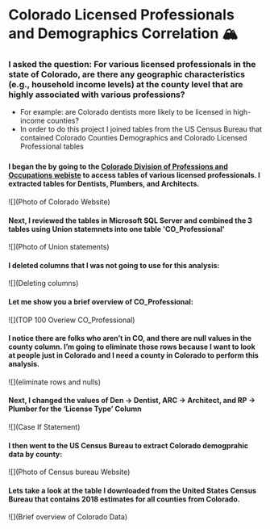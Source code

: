 # Colorado Licensed Professionals and Demographics Correlation :mountain_snow:
### I asked the question: For various licensed professionals in the state of Colorado, are there any geographic characteristics (e.g., household income levels) at the county level that are highly associated with various professions?
 - For example: are Colorado dentists more likely to be licensed in high-income counties?
 - In order to do this project I joined tables from the US Census Bureau that contained Colorado Counties Demographics and Colorado Licensed Professional tables
###
#### I began the by going to the [Colorado Division of Professions and Occupations webiste](https://apps.colorado.gov/DORA/licensing/Lookup/GenerateRoster.aspx) to access tables of various licensed professionals. I extracted tables for Dentists, Plumbers, and Architects.
![](Photo of Colorado Website)

#### Next, I reviewed the tables in Microsoft SQL Server and combined the 3 tables using Union statemnets into one table 'CO_Professional'
![](Photo of Union statements)

#### I deleted columns that I was not going to use for this analysis:
![](Deleting columns)

#### Let me show you a brief overview of CO_Professional:
![](TOP 100 Overiew CO_Professional)

#### I notice there are folks who aren’t in CO, and there are null values in the county column. I’m going to eliminate those rows because I want to look at people just in Colorado and I need a county in Colorado to perform this analysis.

![](eliminate rows and nulls)

#### Next, I changed the values of Den -> Dentist, ARC -> Architect, and RP -> Plumber for the ‘License Type’ Column

![](Case If Statement)


#### I then went to the US Census Bureau to extract Colorado demogprahic data by county:
![](Photo of Census bureau Website)

#### Lets take a look at the table I downloaded from the United States Census Bureau that contains 2018 estimates for all counties from Colorado.
![](Brief overview of Colorado Data)
